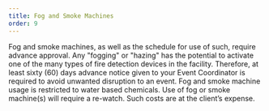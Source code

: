 ```yaml
---
title: Fog and Smoke Machines
order: 9
---
```


Fog and smoke machines, as well as the schedule for use of such, require advance approval. Any "fogging" or "hazing" has the potential to activate one of the many types of fire detection devices in the facility. Therefore, at least sixty (60) days advance notice given to your Event Coordinator is required to avoid unwanted disruption to an event. Fog and smoke machine usage is restricted to water based chemicals. Use of fog or smoke machine(s) will require a re-watch. Such costs are at the client’s expense.
